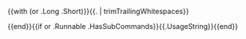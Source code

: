 {{with (or .Long .Short)}}{{. | trimTrailingWhitespaces}}

{{end}}{{if or .Runnable .HasSubCommands}}{{.UsageString}}{{end}}